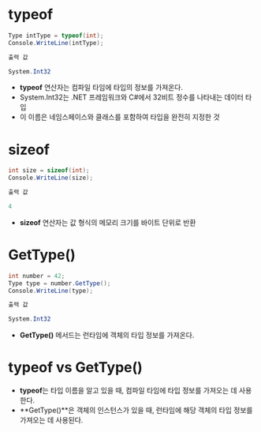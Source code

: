 # typeof

```C#
Type intType = typeof(int);
Console.WriteLine(intType);

출력 값

System.Int32
```
  * **typeof** 연산자는 컴파일 타임에 타입의 정보를 가져온다.
  * System.Int32는 .NET 프레임워크와 C#에서 32비트 정수를 나타내는 데이터 타입
  * 이 이름은 네임스페이스와 클래스를 포함하여 타입을 완전히 지정한 것

# sizeof

```C#
int size = sizeof(int);
Console.WriteLine(size);

출력 값

4
```
  * **sizeof** 연산자는 값 형식의 메모리 크기를 바이트 단위로 반환

# GetType()

```C#
int number = 42;
Type type = number.GetType();
Console.WriteLine(type);

출력 값

System.Int32
```
  * **GetType()** 메서드는 런타임에 객체의 타입 정보를 가져온다.

# typeof vs GetType()

  * **typeof**는 타입 이름을 알고 있을 때, 컴파일 타임에 타입 정보를 가져오는 데 사용한다.
  * **GetType()**은 객체의 인스턴스가 있을 때, 런타임에 해당 객체의 타입 정보를 가져오는 데 사용된다.
